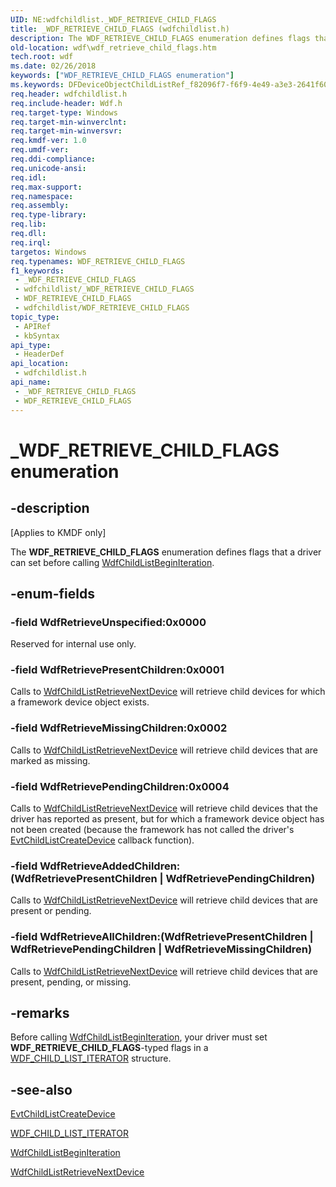 ```yaml
---
UID: NE:wdfchildlist._WDF_RETRIEVE_CHILD_FLAGS
title: _WDF_RETRIEVE_CHILD_FLAGS (wdfchildlist.h)
description: The WDF_RETRIEVE_CHILD_FLAGS enumeration defines flags that a driver can set before calling WdfChildListBeginIteration.
old-location: wdf\wdf_retrieve_child_flags.htm
tech.root: wdf
ms.date: 02/26/2018
keywords: ["WDF_RETRIEVE_CHILD_FLAGS enumeration"]
ms.keywords: DFDeviceObjectChildListRef_f82096f7-f6f9-4e49-a3e3-2641f60f98d9.xml, WDF_RETRIEVE_CHILD_FLAGS, WDF_RETRIEVE_CHILD_FLAGS enumeration, WdfRetrieveAddedChildren, WdfRetrieveAllChildren, WdfRetrieveMissingChildren, WdfRetrievePendingChildren, WdfRetrievePresentChildren, WdfRetrieveUnspecified, _WDF_RETRIEVE_CHILD_FLAGS, kmdf.wdf_retrieve_child_flags, wdf.wdf_retrieve_child_flags, wdfchildlist/WDF_RETRIEVE_CHILD_FLAGS, wdfchildlist/WdfRetrieveAddedChildren, wdfchildlist/WdfRetrieveAllChildren, wdfchildlist/WdfRetrieveMissingChildren, wdfchildlist/WdfRetrievePendingChildren, wdfchildlist/WdfRetrievePresentChildren, wdfchildlist/WdfRetrieveUnspecified
req.header: wdfchildlist.h
req.include-header: Wdf.h
req.target-type: Windows
req.target-min-winverclnt: 
req.target-min-winversvr: 
req.kmdf-ver: 1.0
req.umdf-ver: 
req.ddi-compliance: 
req.unicode-ansi: 
req.idl: 
req.max-support: 
req.namespace: 
req.assembly: 
req.type-library: 
req.lib: 
req.dll: 
req.irql: 
targetos: Windows
req.typenames: WDF_RETRIEVE_CHILD_FLAGS
f1_keywords:
 - _WDF_RETRIEVE_CHILD_FLAGS
 - wdfchildlist/_WDF_RETRIEVE_CHILD_FLAGS
 - WDF_RETRIEVE_CHILD_FLAGS
 - wdfchildlist/WDF_RETRIEVE_CHILD_FLAGS
topic_type:
 - APIRef
 - kbSyntax
api_type:
 - HeaderDef
api_location:
 - wdfchildlist.h
api_name:
 - _WDF_RETRIEVE_CHILD_FLAGS
 - WDF_RETRIEVE_CHILD_FLAGS
---
```


# _WDF_RETRIEVE_CHILD_FLAGS enumeration


## -description

<p class="CCE_Message">[Applies to KMDF only]</p>

The <b>WDF_RETRIEVE_CHILD_FLAGS</b> enumeration defines flags that a driver can set before calling <a href="/windows-hardware/drivers/ddi/wdfchildlist/nf-wdfchildlist-wdfchildlistbeginiteration">WdfChildListBeginIteration</a>.

## -enum-fields

### -field WdfRetrieveUnspecified:0x0000

Reserved for internal use only.

### -field WdfRetrievePresentChildren:0x0001

Calls to <a href="/windows-hardware/drivers/ddi/wdfchildlist/nf-wdfchildlist-wdfchildlistretrievenextdevice">WdfChildListRetrieveNextDevice</a> will retrieve child devices for which a framework device object exists.

### -field WdfRetrieveMissingChildren:0x0002

Calls to <a href="/windows-hardware/drivers/ddi/wdfchildlist/nf-wdfchildlist-wdfchildlistretrievenextdevice">WdfChildListRetrieveNextDevice</a> will retrieve child devices that are marked as missing.

### -field WdfRetrievePendingChildren:0x0004

Calls to <a href="/windows-hardware/drivers/ddi/wdfchildlist/nf-wdfchildlist-wdfchildlistretrievenextdevice">WdfChildListRetrieveNextDevice</a> will retrieve child devices that the driver has reported as present, but for which a framework device object has not been created (because the framework has not called the driver's <a href="/windows-hardware/drivers/ddi/wdfchildlist/nc-wdfchildlist-evt_wdf_child_list_create_device">EvtChildListCreateDevice</a> callback function).

### -field WdfRetrieveAddedChildren:(WdfRetrievePresentChildren | WdfRetrievePendingChildren)

Calls to <a href="/windows-hardware/drivers/ddi/wdfchildlist/nf-wdfchildlist-wdfchildlistretrievenextdevice">WdfChildListRetrieveNextDevice</a> will retrieve child devices that are present or pending.

### -field WdfRetrieveAllChildren:(WdfRetrievePresentChildren | WdfRetrievePendingChildren | WdfRetrieveMissingChildren)

Calls to <a href="/windows-hardware/drivers/ddi/wdfchildlist/nf-wdfchildlist-wdfchildlistretrievenextdevice">WdfChildListRetrieveNextDevice</a> will retrieve child devices that are present, pending, or missing.

## -remarks

Before calling <a href="/windows-hardware/drivers/ddi/wdfchildlist/nf-wdfchildlist-wdfchildlistbeginiteration">WdfChildListBeginIteration</a>, your driver must set <b>WDF_RETRIEVE_CHILD_FLAGS</b>-typed flags in a <a href="/windows-hardware/drivers/ddi/wdfchildlist/ns-wdfchildlist-_wdf_child_list_iterator">WDF_CHILD_LIST_ITERATOR</a> structure.

## -see-also

<a href="/windows-hardware/drivers/ddi/wdfchildlist/nc-wdfchildlist-evt_wdf_child_list_create_device">EvtChildListCreateDevice</a>



<a href="/windows-hardware/drivers/ddi/wdfchildlist/ns-wdfchildlist-_wdf_child_list_iterator">WDF_CHILD_LIST_ITERATOR</a>



<a href="/windows-hardware/drivers/ddi/wdfchildlist/nf-wdfchildlist-wdfchildlistbeginiteration">WdfChildListBeginIteration</a>



<a href="/windows-hardware/drivers/ddi/wdfchildlist/nf-wdfchildlist-wdfchildlistretrievenextdevice">WdfChildListRetrieveNextDevice</a>

